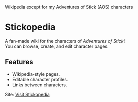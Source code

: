 Wikipedia except for my Adventures of Stick (AOS) characters
# Stickopedia

A fan-made wiki for the characters of *Adventures of Stick*!  
You can browse, create, and edit character pages.

## Features
- Wikipedia-style pages.
- Editable character profiles.
- Links between characters.

Site: [Visit Stickopedia](https://jyanoob.github.io/Stickopedia/)
